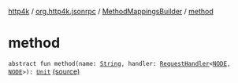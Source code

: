 [http4k](../../index.md) / [org.http4k.jsonrpc](../index.md) / [MethodMappingsBuilder](index.md) / [method](./method.md)

# method

`abstract fun method(name: `[`String`](https://kotlinlang.org/api/latest/jvm/stdlib/kotlin/-string/index.html)`, handler: `[`RequestHandler`](../-request-handler.md)`<`[`NODE`](index.md#NODE)`, `[`NODE`](index.md#NODE)`>): `[`Unit`](https://kotlinlang.org/api/latest/jvm/stdlib/kotlin/-unit/index.html) [(source)](https://github.com/http4k/http4k/blob/master/http4k-jsonrpc/src/main/kotlin/org/http4k/jsonrpc/MethodMappingsBuilder.kt#L7)